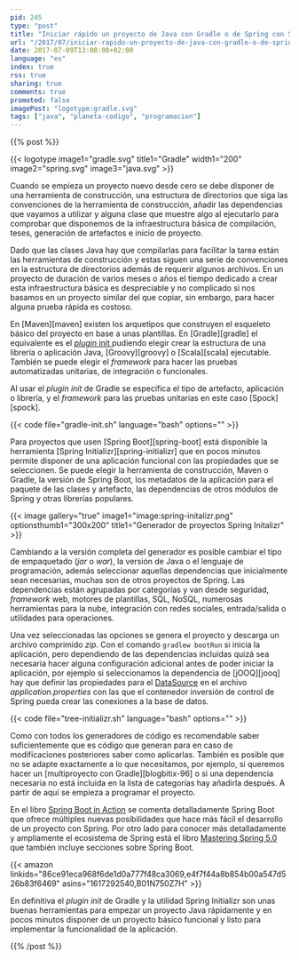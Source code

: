 ```yaml
---
pid: 245
type: "post"
title: "Iniciar rápido un proyecto de Java con Gradle o de Spring con Spring Initializr"
url: "/2017/07/iniciar-rapido-un-proyecto-de-java-con-gradle-o-de-spring-con-spring-initializr/"
date: 2017-07-09T13:00:00+02:00
language: "es"
index: true
rss: true
sharing: true
comments: true
promoted: false
imagePost: "logotype:gradle.svg"
tags: ["java", "planeta-codigo", "programacion"]
---
```


{{% post %}}

{{< logotype image1="gradle.svg" title1="Gradle" width1="200" image2="spring.svg"  image3="java.svg" >}}

Cuando se empieza un proyecto nuevo desde cero se debe disponer de una herramienta de construcción, una estructura de directorios que siga las convenciones de la herramienta de construcción, añadir las dependencias que vayamos a utilizar y alguna clase que muestre algo al ejecutarlo para comprobar que disponemos de la infraestructura básica de compilación, teses, generación de artefactos e inicio de proyecto.

Dado que las clases Java hay que compilarlas para facilitar la tarea están las herramientas de construcción y estas siguen una serie de convenciones en la estructura de directorios además de requerir algunos archivos. En un proyecto de duración de varios meses o años el tiempo dedicado a crear esta infraestructura básica es despreciable y no complicado si nos basamos en un proyecto similar del que copiar, sin embargo, para hacer alguna prueba rápida es costoso. 

En [Maven][maven] existen los arquetipos que construyen el esqueleto básico del proyecto en base a unas plantillas. En [Gradle][gradle] el equivalente es el [_plugin_ init ](https://docs.gradle.org/current/userguide/build_init_plugin.html) pudiendo elegir crear la estructura de una librería o aplicación Java, [Groovy][groovy] o [Scala][scala] ejecutable. También se puede elegir el _framework_ para hacer las pruebas automatizadas unitarias, de integración o funcionales.

Al usar el _plugin_ _init_ de Gradle se especifica el tipo de artefacto, aplicación o librería, y el _framework_ para las pruebas unitarias en este caso [Spock][spock].

{{< code file="gradle-init.sh" language="bash" options="" >}}

Para proyectos que usen [Spring Boot][spring-boot] está disponible la herramienta [Spring Initializr][spring-initializr] que en pocos minutos permite disponer de una aplicación funcional con las propiedades que se seleccionen. Se puede elegir la herramienta de construcción, Maven o Gradle, la versión de Spring Boot, los metadatos de la aplicación para el paquete de las clases y artefacto, las dependencias de otros módulos de Spring y otras librerías populares.

{{< image
    gallery="true"
    image1="image:spring-initalizr.png" optionsthumb1="300x200" title1="Generador de proyectos Spring Initalizr" >}}

Cambiando a la versión completa del generador es posible cambiar el tipo de empaquetado (_jar_ o _war_), la versión de Java o el lenguaje de programación, además seleccionar aquellas dependencias que inicialmente sean necesarias, muchas son de otros proyectos de Spring. Las dependencias están agrupadas por categorías y van desde seguridad, _framework_ web, motores de plantillas, SQL, NoSQL, numerosas herramientas para la nube, integración con redes sociales, entrada/salida o utilidades para operaciones.

Una vez seleccionadas las opciones se genera el proyecto y descarga un archivo comprimido _zip_. Con el comando `gradlew bootRun` si inicia la aplicación, pero dependiendo de las dependencias incluidas quizá sea necesaria hacer alguna configuración adicional antes de poder iniciar la aplicación, por ejemplo si seleccionamos la dependencia de [jOOQ][jooq] hay que definir las propiedades para el [DataSource](javadoc8:javax/sql/DataSource.html) en el archivo _application.properties_ con las que el contenedor inversión de control de Spring pueda crear las conexiones a la base de datos.

{{< code file="tree-initializr.sh" language="bash" options="" >}}

Como con todos los generadores de código es recomendable saber suficientemente que es código que generan para en caso de modificaciones posteriores saber como aplicarlas. También es posible que no se adapte exactamente a lo que necesitamos, por ejemplo, si queremos hacer un [multiproyecto con Gradle][blogbitix-96] o si una dependencia necesaria no está incluida en la lista de categorías hay añadirla después. A partir de aquí se empieza a programar el proyecto.

En el libro [Spring Boot in Action](https://amzn.to/2tvCJMs) se comenta detalladamente Spring Boot que ofrece múltiples nuevas posibilidades que hace más fácil el desarrollo de un proyecto con Spring. Por otro lado para conocer más detalladamente y ampliamente el ecosistema de Spring está el libro [Mastering Spring 5.0](https://amzn.to/2tZInqM) que también incluye secciones sobre Spring Boot.

{{< amazon
    linkids="86ce91eca968f6de1d0a777f48ca3069,e4f7f44a8b854b00a547d526b83f6469"
    asins="1617292540,B01N750Z7H" >}}

 En definitiva el _plugin_ _init_ de Gradle y la utilidad Spring Initializr son unas buenas herramientas para empezar un proyecto Java rápidamente y en pocos minutos disponer de un proyecto básico funcional y listo para implementar la funcionalidad de la aplicación.

{{% /post %}}
